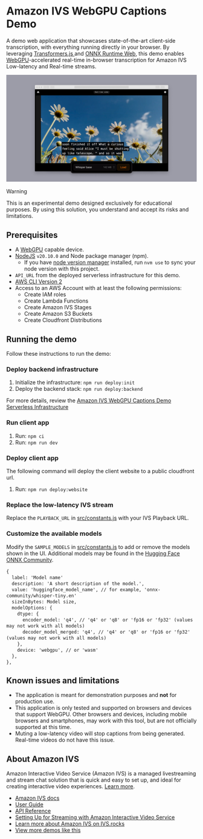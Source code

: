 # Amazon IVS WebGPU Captions Demo

A demo web application that showcases state-of-the-art client-side transcription, with everything running directly in your browser. By leveraging [Transformers.js
](https://github.com/xenova/transformers.js) and [ONNX Runtime Web](https://github.com/microsoft/onnxruntime), this demo enables [WebGPU](https://github.com/gpuweb/gpuweb)-accelerated real-time in-browser transcription for Amazon IVS Low-latency and Real-time streams.

![A video with captioned subtitles](./app-screenshot.png)

> [!WARNING]  
> This is an experimental demo designed exclusively for educational purposes. By using this solution, you understand and accept its risks and limitations.

## Prerequisites

- A [WebGPU](https://github.com/gpuweb/gpuweb) capable device.
- [NodeJS](https://nodejs.org/) `v20.10.0` and Node package manager (npm).
  - If you have [node version manager](https://github.com/nvm-sh/nvm) installed, run `nvm use` to sync your node version with this project.
- `API_URL` from the deployed serverless infrastructure for this demo.
- [AWS CLI Version 2](https://docs.aws.amazon.com/cli/latest/userguide/install-cliv2.html)
- Access to an AWS Account with at least the following permissions:
  - Create IAM roles
  - Create Lambda Functions
  - Create Amazon IVS Stages
  - Create Amazon S3 Buckets
  - Create Cloudfront Distributions

## Running the demo

Follow these instructions to run the demo:

### Deploy backend infrastructure

1. Initialize the infrastructure: `npm run deploy:init`
2. Deploy the backend stack: `npm run deploy:backend`

For more details, review the [Amazon IVS WebGPU Captions Demo Serverless Infrastructure](./infra/README.md)

### Run client app

1. Run: `npm ci`
2. Run: `npm run dev`

### Deploy client app

The following command will deploy the client website to a public cloudfront url.

1. Run: `npm run deploy:website`

### Replace the low-latency IVS stream

Replace the `PLAYBACK_URL` in [src/constants.js](./src/constants.js#L3) with your IVS Playback URL.

### Customize the available models

Modify the `SAMPLE_MODELS` in [src/constants.js](./src/constants.js#L13) to add or remove the models shown in the UI. Additional models may be found in the [Hugging Face ONNX Community](https://huggingface.co/onnx-community).

```
{
  label: 'Model name'
  description: 'A short description of the model.',
  value: 'huggingface_model_name', // for example, 'onnx-community/whisper-tiny.en'
  sizeInBytes: Model size,
  modelOptions: {
    dtype: {
      encoder_model: 'q4', // 'q4' or 'q8' or 'fp16 or 'fp32' (values may not work with all models)
      decoder_model_merged: 'q4', // 'q4' or 'q8' or 'fp16 or 'fp32' (values may not work with all models)
    },
    device: 'webgpu', // or 'wasm'
  },
},
```

## Known issues and limitations

- The application is meant for demonstration purposes and **not** for production use.
- This application is only tested and supported on browsers and devices that support WebGPU. Other browsers and devices, including mobile browsers and smartphones, may work with this tool, but are not officially supported at this time.
- Muting a low-latency video will stop captions from being generated. Real-time videos do not have this issue.

## About Amazon IVS

Amazon Interactive Video Service (Amazon IVS) is a managed livestreaming and stream chat solution that is quick and easy to set up, and ideal for creating interactive video experiences. [Learn more](https://aws.amazon.com/ivs/).

- [Amazon IVS docs](https://docs.aws.amazon.com/ivs/)
- [User Guide](https://docs.aws.amazon.com/ivs/latest/userguide/)
- [API Reference](https://docs.aws.amazon.com/ivs/latest/APIReference/)
- [Setting Up for Streaming with Amazon Interactive Video Service](https://aws.amazon.com/blogs/media/setting-up-for-streaming-with-amazon-ivs/)
- [Learn more about Amazon IVS on IVS.rocks](https://ivs.rocks/)
- [View more demos like this](https://ivs.rocks/examples)
